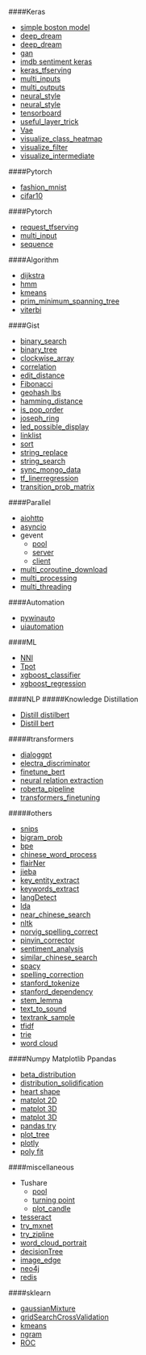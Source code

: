 
####Keras
* [simple boston model](deep_learning/keras/boston.py) 
* [deep_dream](deep_learning/keras/deep_dream.py) 
* [deep_dream](deep_learning/keras/deep_dream.py) 
* [gan](deep_learning/keras/gan.py) 
* [imdb sentiment keras](deep_learning/keras/imdb_embedding.py) 
* [keras_tfserving](deep_learning/keras/keras_tfserving.py) 
* [multi_inputs](deep_learning/keras/multi_inputs.py) 
* [multi_outputs](deep_learning/keras/multi_outputs.py) 
* [neural_style](deep_learning/keras/neural_style.py) 
* [neural_style](deep_learning/keras/neural_style.py) 
* [tensorboard](deep_learning/keras/tensorboard_generator.py) 
* [useful_layer_trick](deep_learning/keras/useful_layer_trick.py) 
* [Vae](deep_learning/keras/Vae.py) 
* [visualize_class_heatmap](deep_learning/keras/visualize_class_heatmap.py) 
* [visualize_filter](deep_learning/keras/visualize_filter.py) 
* [visualize_intermediate](deep_learning/keras/visualize_intermediate.py) 

####Pytorch
* [fashion_mnist](deep_learning/pytorch/fashion_mnist_torch.py) 
* [cifar10](deep_learning/pytorch/cifar10_torch.py) 

####Pytorch
* [request_tfserving](deep_learning/request_tfserving.py) 
* [multi_input](deep_learning/multi_input_keras.py) 
* [sequence](deep_learning/sequence.py) 

####Algorithm
* [dijkstra](algorithm/dijkstra.py) 
* [hmm](algorithm/hmm.py) 
* [kmeans](algorithm/kmeans.py) 
* [prim_minimum_spanning_tree](algorithm/prim_minimum_spanning_tree.py) 
* [viterbi](algorithm/viterbi.py) 

####Gist
* [binary_search](gist/binary_search.py) 
* [binary_tree](gist/binary_tree.py) 
* [clockwise_array](gist/clockwise_array.py) 
* [correlation](gist/correlation.py) 
* [edit_distance](gist/edit_distance.py) 
* [Fibonacci](gist/fib.py) 
* [geohash lbs](gist/geo_lbs.py) 
* [hamming_distance](gist/hamming_distance.py) 
* [is_pop_order](gist/is_pop_order.py) 
* [joseph_ring](gist/joseph_ring.py) 
* [led_possible_display](gist/led_possible_display.py) 
* [linklist](gist/linklist.py) 
* [sort](gist/sort.py) 
* [string_replace](gist/string_replace.py) 
* [string_search](gist/string_search.py) 
* [sync_mongo_data](gist/sync_mongo_data.py) 
* [tf_linerregression](gist/tf_linerregression.py) 
* [transition_prob_matrix](gist/transition_prob_matrix.py) 

####Parallel
* [aiohttp](accelerate/aiohttp_client.py) 
* [asyncio](accelerate/asyncio_multitask.py) 
* gevent 
    * [pool](accelerate/gevent_pool.py) 
    * [server](accelerate/gevent_socket_server.py) 
    * [client](accelerate/gevent_socket_client.py) 
 * [multi_coroutine_download](accelerate/multi_coroutine_download.py) 
 * [multi_processing](accelerate/multi_processing.py) 
 * [multi_threading](accelerate/multi_threading.py) 
 
 ####Automation
* [pywinauto](automation/pywinauto_try.py) 
* [uiautomation](automation/uiautomation_try.py) 
 
 ####ML
* [NNI](ml/nni_trials/train.py) 
* [Tpot](ml/tpot_auto_regression.py) 
* [xgboost_classifier](ml/xgboost_classifier.py) 
* [xgboost_regression](ml/xgboost_regression.py)  


####NLP
#####Knowledge Distillation
* [Distill distilbert](nlp/distill/distill_distilbert.py) 
* [Distill bert](nlp/distill/distill_bert.py) 

#####transformers
* [dialoggpt](nlp/dialoggpt.py) 
* [electra_discriminator](nlp/electra_discriminator.py) 
* [finetune_bert](nlp/finetune_bert.py) 
* [neural relation extraction](nlp/nre.py) 
* [roberta_pipeline](nlp/roberta_pipeline.py) 
* [transformers_finetuning](nlp/transformer_finetuning.py) 

#####others
* [snips](nlp/snips.py) 
* [bigram_prob](nlptry/bigram_prob.py) 
* [bpe](nlptry/bpe.py) 
* [chinese_word_process](nlptry/chinese_word_process.py) 
* [flairNer](nlptry/flairNer.py) 
* [jieba](nlptry/jieba_use.py) 
* [key_entity_extract](nlptry/key_entity_extract.py) 
* [keywords_extract](nlptry/keywords_extract.py) 
* [langDetect](nlptry/langDetect.py) 
* [lda](nlptry/lda.py) 
* [near_chinese_search](nlptry/near_chinese_search.py) 
* [nltk](nlptry/nltk_learn.py) 
* [norvig_spelling_correct](nlptry/norvig_spelling_correct.py) 
* [pinyin_corrector](nlptry/pinyin_corrector.py) 
* [sentiment_analysis](nlptry/sentiment_analysis.py) 
* [similar_chinese_search](nlptry/similar_chinese_search.py) 
* [spacy](nlptry/spacy_learn.py) 
* [spelling_correction](nlptry/spelling_correction.py) 
* [stanford_tokenize](nlptry/stanford_tokenize.py) 
* [stanford_dependency](nlptry/stanfordDependency.py) 
* [stem_lemma](nlptry/stem_lemma.py) 
* [text_to_sound](nlptry/text_to_sound.py) 
* [textrank_sample](nlptry/textrank_sample.py) 
* [tfidf](nlptry/tfidf.py) 
* [trie](nlptry/trie.py) 
* [word cloud](nlptry/wordsCloud.py) 

####Numpy Matplotlib Ppandas
* [beta_distribution](numpy_matplotlib_pandas/beta_distribution.py) 
* [distribution_solidification](numpy_matplotlib_pandas/distribution_solidification.py) 
* [heart shape](numpy_matplotlib_pandas/heartShape.py) 
* [matplot 2D](numpy_matplotlib_pandas/matplot.py) 
* [matplot 3D](numpy_matplotlib_pandas/matplot3d.py) 
* [matplot 3D](numpy_matplotlib_pandas/matplot3d.py) 
* [pandas try](numpy_matplotlib_pandas/pandasTry.py)  
* [plot_tree](numpy_matplotlib_pandas/plot_tree.py)  
* [plotly](numpy_matplotlib_pandas/plotlyTry.py)  
* [poly fit](numpy_matplotlib_pandas/scipyTry.py)  


####miscellaneous
* Tushare 
    * [pool](other/analyses.py) 
    * [turning point](other/testtushare.py) 
    * [plot_candle](other/stock.py) 
* [tesseract](other/tesseract.py) 
* [try_mxnet](other/try_mxnet.py) 
* [try_zipline](other/try_zipline.py) 
* [word_cloud_portrait](other/word_cloud_portrait.py) 
* [decisionTree](decisionTree.py) 
* [image_edge](image_edge.py) 
* [neo4j](neo4jGraph.py) 
* [redis](pyredis.py) 

####sklearn
* [gaussianMixture](scikitlearn/gaussianMixture.py) 
* [gridSearchCrossValidation](scikitlearn/gridSearchCrossValidation.py) 
* [kmeans](scikitlearn/kmeansTry.py) 
* [ngram](scikitlearn/ngram.py) 
* [ROC](scikitlearn/roc.py) 


